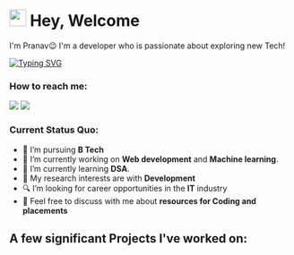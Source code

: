 <h1><img src="https://emojis.slackmojis.com/emojis/images/1531849430/4246/blob-sunglasses.gif?1531849430" width="30"/> Hey, Welcome</h1>

I'm Pranav😉 I'm a developer who is passionate about exploring new Tech!

[![Typing SVG](https://readme-typing-svg.herokuapp.com?vCenter=true&width=500&lines=Enthusiastic+Developer;Passionate+about+Tech)](https://git.io/typing-svg)

### How to reach me: 
<a href="mailto: pranavterkar@gmail.com">
<img src="https://img.shields.io/badge/-Mail -7B83EB?&style=for-the-badge&logo=Microsoft-outlook&logoColor=white" ></a> <a href="https://www.linkedin.com/in/pranav-terkar-37818023a/"><img src="https://img.shields.io/badge/Pranav-%230077B5.svg?&style=for-the-badge&logo=linkedin&logoColor=white" ></a> 



### Current Status Quo:

- 💼 I’m pursuing <strong>B Tech</strong>
- 🔭 I’m currently working on <strong> Web development</strong> and <strong>Machine learning</strong>.
- 🌱 I’m currently learning <strong>DSA</strong>.
- 🤔 My research interests are with <strong>Development</strong>
- 🔍 I’m looking for career opportunities in the <strong>IT</strong> industry
- 💬 Feel free to discuss with me about <strong> resources for Coding and placements</strong>

  

<!-- ### Stats Overview : :cyclone:
<img align="center" src="https://github-readme-stats.vercel.app/api?username=VaishnaviVV&show_icons=true&theme=material-palenight&hide=html,Tcl" />
<img align="center" src="https://github-profile-trophy.vercel.app/?username=VaishnaviVV&theme=dracula&no-bg=true&row=1"/>
 -->
## A few significant Projects I've worked on:<br><br>
<!-- 
### Github Activity: 🔥 
<img align="center" src="https://activity-graph.herokuapp.com/graph?username=VaishnaviVV&theme=dracula&color=B994E6&bg_color=2B2D3D" /> -->
